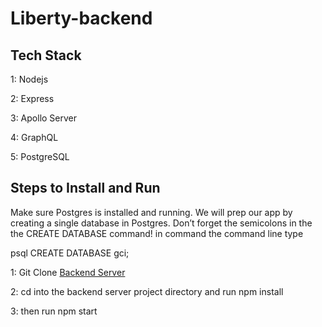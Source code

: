 # Liberty-backend

## Tech Stack

1: Nodejs

2: Express

3: Apollo Server

4: GraphQL

5: PostgreSQL

## Steps to Install and Run

Make sure Postgres is installed and running. We will prep our app by creating a single database in Postgres. Don’t forget the semicolons in the the CREATE DATABASE command!
in command the command line type

psql
CREATE DATABASE gci;

1: Git Clone [Backend Server](https://github.com/marcusp619/Liberty-backend)

2: cd into the backend server project directory and run npm install

3: then run npm start
